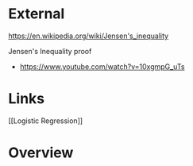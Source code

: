 
# External

https://en.wikipedia.org/wiki/Jensen's_inequality

Jensen's Inequality proof
- https://www.youtube.com/watch?v=10xgmpG_uTs

# Links

[[Logistic Regression]]


# Overview


